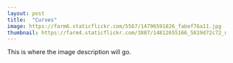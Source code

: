 ```yaml
---
layout: post
title:  "Curves"
image: https://farm6.staticflickr.com/5567/14796591826_fabef76a11.jpg
thumbnail: https://farm4.staticflickr.com/3887/14812655166_5819d72c72_n.jpg
---
```


This is where the image description will go.